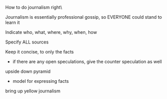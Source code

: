 
How to do journalism right\

Journalism is essentially professional gossip, so EVERYONE could stand to learn it

Indicate who, what, where, why, when, how

Specify ALL sources

Keep it concise, to only the facts
- if there are any open speculations, give the counter speculation as well

upside down pyramid
- model for expressing facts

bring up yellow journalism